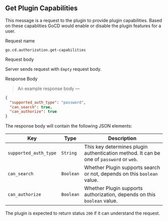 ## Get Plugin Capabilities

This message is a request to the plugin to provide plugin capabilities. Based on these capablities GoCD would enable or disable the plugin features for a user.

<p class='request-name-heading'>Request name</p>

`go.cd.authorization.get-capabilities`

<p class='request-body-heading'>Request body</p>

Server sends request with `Empty` request body.

<p class='response-code-heading'>Response Body</p>

> An example response body —

```json
{
  "supported_auth_type": "password",
  "can_search": true,
  "can_authorize": true
}
```

The response body will contain the following JSON elements:

<p class='attributes-table-follows'></p>

| Key                   | Type      | Description                                                                             |
|-----------------------|-----------|-----------------------------------------------------------------------------------------|
| `supported_auth_type` | `String`  | This key determines plugin authentication method. It can be one of `password` or `web`. |
| `can_search`          | `Boolean` | Whether Plugin supports search or not, depends on this `boolean` value.                 |
| `can_authorize`       | `Boolean` | Whether Plugin supports authorization, depends on this `boolean` value.                 |

The plugin is expected to return status `200` if it can understand the request.
